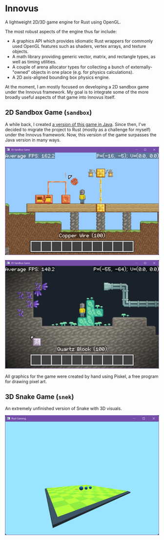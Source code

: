 # Innovus

A lightweight 2D/3D game engine for Rust using OpenGL.

The most robust aspects of the engine thus far include:

- A graphics API which provides idiomatic Rust wrappers for commonly used OpenGL features such as shaders, vertex arrays, and texture objects.
- A math library providing generic vector, matrix, and rectangle types, as well as timing utilities.
- A couple of arena allocator types for collecting a bunch of externally-"owned" objects in one place (e.g. for physics calculations).
- A 2D axis-aligned bounding box physics engine.

At the moment, I am mostly focused on developing a 2D sandbox game under the Innovus framework.
My goal is to integrate some of the more broadly useful aspects of that game into Innovus itself.

## 2D Sandbox Game (`sandbox`)

A while back, I created [a version of this game in Java](https://github.com/xarkenz/WorkingTitleGame). Since then,
I've decided to migrate the project to Rust (mostly as a challenge for myself) under the Innovus framework. Now,
this version of the game surpasses the Java version in many ways.

![Screenshot of the 2D sandbox game, above ground](screenshots/sandbox_1.png)

![Screenshot of the 2D sandbox game, under ground](screenshots/sandbox_2.png)

All graphics for the game were created by hand using Piskel, a free program for drawing pixel art.

## 3D Snake Game (`snek`)

An extremely unfinished version of Snake with 3D visuals.

![Screenshot of the 3D snake game](screenshots/snek_1.png)
